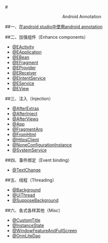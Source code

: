 #<p align="center" >Android Annotation</p>
##一、[在android studio中使用android annotation](https://github.com/fantianwen/AndroidAnnotation/blob/master/how2useInAndroidStudio.md)
	
##二、加强组件（Enhance components）
- [@EActivity](https://github.com/fantianwen/AndroidAnnotation/blob/master/enhanced_components/%40EActivity.md)
- [@EApplication](https://github.com/fantianwen/AndroidAnnotation/blob/master/enhanced_components/%40EApplication.md)
- [@EBean](https://github.com/fantianwen/AndroidAnnotation/blob/master/enhanced_components/%40EBean.md)
- [@EFragment](https://github.com/fantianwen/AndroidAnnotation/blob/master/enhanced_components/%40EFragment.md)
- [@EProvider](https://github.com/fantianwen/AndroidAnnotation/blob/master/enhanced_components/%40EProvider.md)
- [@EReceiver](https://github.com/fantianwen/AndroidAnnotation/blob/master/enhanced_components/%40EReceiver.md)
- [@EIntentService](https://github.com/fantianwen/AndroidAnnotation/blob/master/enhanced_components/%40EIntentService.md)
- [@EService](https://github.com/fantianwen/AndroidAnnotation/blob/master/enhanced_components/%40EService.md)
- [@EView](https://github.com/fantianwen/AndroidAnnotation/blob/master/enhanced_components/%40EView.md)

##三、注入（Injection）
- [@AfterExtras](https://github.com/fantianwen/AndroidAnnotation/blob/master/Injection/%40EAfterExtras.md)
- [@AfterInject](https://github.com/fantianwen/AndroidAnnotation/blob/master/Injection/%40EAfterInject.md)
- [@AfterViews](https://github.com/fantianwen/AndroidAnnotation/blob/master/Injection/%40EAfterViews.md)
- [@App](https://github.com/fantianwen/AndroidAnnotation/blob/master/Injection/%40App.md)
- [@FragmentArg](https://github.com/fantianwen/AndroidAnnotation/blob/master/Injection/%40FragmentArg.md)
- [@FromHtml](https://github.com/fantianwen/AndroidAnnotation/blob/master/Injection/%40FromHtml.md)
- [@HttpsClient](https://github.com/fantianwen/AndroidAnnotation/blob/master/Injection/%40HttpsClient.md)
- [@NoneConfigurationInstance](https://github.com/fantianwen/AndroidAnnotation/blob/master/Injection/%40NoneConfigurationInstance.md)
- [@SystemService](https://github.com/fantianwen/AndroidAnnotation/blob/master/Injection/%40SystemService.md)


##四、事件绑定（Event binding）

- [@TextChange](https://github.com/fantianwen/AndroidAnnotation/blob/master/Injection/%40TextChange.md)

##五、线程（Threading）
- [@Background](https://github.com/fantianwen/AndroidAnnotation/blob/master/Injection/%40Background.md)
- [@UiThread](https://github.com/fantianwen/AndroidAnnotation/blob/master/Injection/%40UiThread.md)
- [@SupposeBackground](https://github.com/fantianwen/AndroidAnnotation/blob/master/Injection/%40SupposeBackground.md)

##六、各式各样其他（Misc）
- [@CustomTitle](https://github.com/fantianwen/AndroidAnnotation/blob/master/Injection/%40CustomTitle.md)
- [@InstanceState](https://github.com/fantianwen/AndroidAnnotation/blob/master/Injection/%40InstanceState.md)
- [@WindowFeatureAndFullScreen](https://github.com/fantianwen/AndroidAnnotation/blob/master/Injection/%40WindowFeatureAndFullScreen.md)
- [@OrmLiteDao](https://github.com/fantianwen/AndroidAnnotation/blob/master/Injection/%40OrmLiteDao.md)



